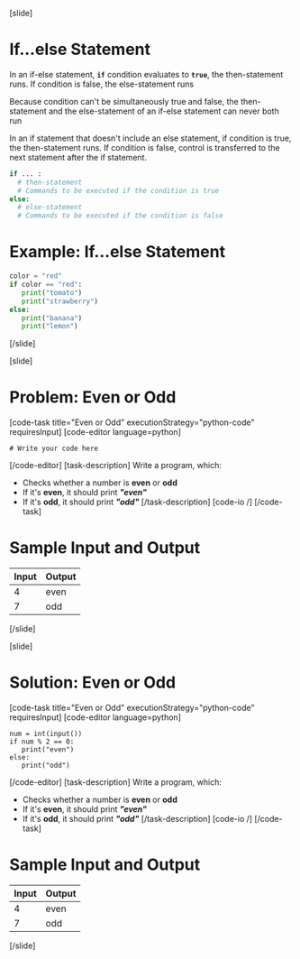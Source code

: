 [slide]
# If...else Statement
In an if-else statement, **`if`** condition evaluates to **`true`**, the then-statement runs. If condition is false, the else-statement runs

Because condition can't be simultaneously true and false, the then-statement and the else-statement of an if-else statement can never both run

In an if statement that doesn't include an else statement, if condition is true, the then-statement runs. If condition is false, control is transferred to the next statement after the if statement.
 
```python
if ... :
  # then-statement
  # Commands to be executed if the condition is true
else:
  # else-statement
  # Commands to be executed if the condition is false
```

# Example: If...else Statement
```python
color = "red"
if color == "red":
   print("tomato")
   print("strawberry") 
else:
   print("banana")
   print("lemon")
```
[/slide]

[slide]
# Problem: Even or Odd
[code-task title="Even or Odd" executionStrategy="python-code" requiresInput]
[code-editor language=python]
```
# Write your code here
```
[/code-editor]
[task-description]
Write a program, which: 

* Checks whether a number is **even** or **odd**
* If it's **even**, it should print ***"even"***
* If it's **odd**, it should print ***"odd"***
[/task-description]
[code-io /]
[/code-task]
# Sample Input and Output
|Input|Output|
|-----|------|
|4|even|
|7|odd|
[/slide]

[slide]
# Solution: Even or Odd
[code-task title="Even or Odd" executionStrategy="python-code" requiresInput]
[code-editor language=python]
```
num = int(input())
if num % 2 == 0: 
   print("even")
else:
   print("odd")
```
[/code-editor]
[task-description]
Write a program, which: 

* Checks whether a number is **even** or **odd**
* If it's **even**, it should print ***"even"***
* If it's **odd**, it should print ***"odd"***
[/task-description]
[code-io /]
[/code-task]
# Sample Input and Output
|Input|Output|
|-----|------|
|4|even|
|7|odd|
[/slide]
